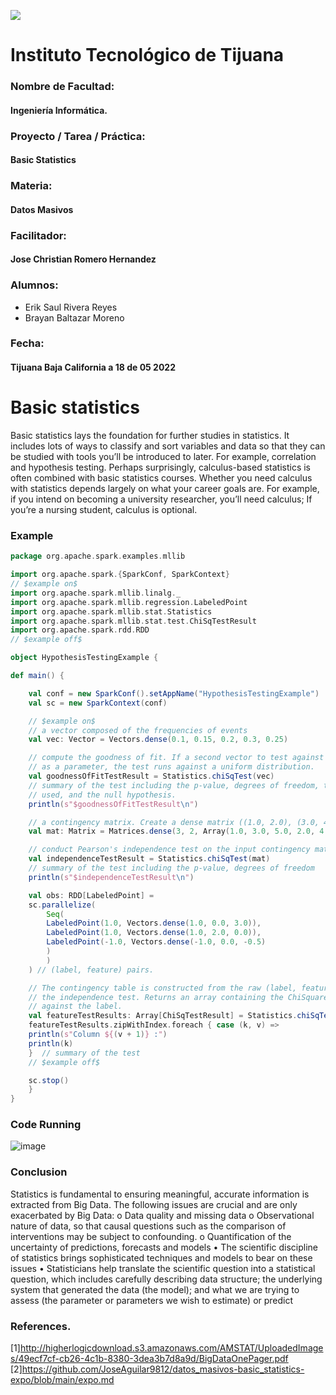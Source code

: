 ![](https://encrypted-tbn0.gstatic.com/images?q=tbn:ANd9GcQ4Dze8yYYzBPaBVPf7j9Mx9NkHZDDzKXzavCoUnkZuO0xqHG3__mjVJOearB9bEeY4sg&usqp=CAU)
# Instituto Tecnológico de Tijuana
### Nombre de Facultad:
#### Ingeniería Informática.
### Proyecto / Tarea / Práctica:
#### Basic Statistics
### Materia:
#### Datos Masivos
### Facilitador:
#### Jose Christian Romero Hernandez
### Alumnos:
- Erik Saul Rivera Reyes
- Brayan Baltazar Moreno

### Fecha:
#### Tijuana Baja California a 18 de 05 2022 

# Basic statistics
Basic statistics lays the foundation for further studies in statistics.
It includes lots of ways to classify and sort variables and data so that they can be studied with tools you’ll be introduced to later. 
For example, correlation and hypothesis testing. Perhaps surprisingly, calculus-based statistics is often combined with basic statistics courses. 
Whether you need calculus with statistics depends largely on what your career goals are. 
For example, if you intend on becoming a university researcher, you’ll need calculus; If you’re a nursing student, calculus is optional.

  
### Example
  
```scala
package org.apache.spark.examples.mllib

import org.apache.spark.{SparkConf, SparkContext}
// $example on$
import org.apache.spark.mllib.linalg._
import org.apache.spark.mllib.regression.LabeledPoint
import org.apache.spark.mllib.stat.Statistics
import org.apache.spark.mllib.stat.test.ChiSqTestResult
import org.apache.spark.rdd.RDD
// $example off$

object HypothesisTestingExample {

def main() {

    val conf = new SparkConf().setAppName("HypothesisTestingExample")
    val sc = new SparkContext(conf)

    // $example on$
    // a vector composed of the frequencies of events
    val vec: Vector = Vectors.dense(0.1, 0.15, 0.2, 0.3, 0.25)

    // compute the goodness of fit. If a second vector to test against is not supplied
    // as a parameter, the test runs against a uniform distribution.
    val goodnessOfFitTestResult = Statistics.chiSqTest(vec)
    // summary of the test including the p-value, degrees of freedom, test statistic, the method
    // used, and the null hypothesis.
    println(s"$goodnessOfFitTestResult\n")

    // a contingency matrix. Create a dense matrix ((1.0, 2.0), (3.0, 4.0), (5.0, 6.0))
    val mat: Matrix = Matrices.dense(3, 2, Array(1.0, 3.0, 5.0, 2.0, 4.0, 6.0))

    // conduct Pearson's independence test on the input contingency matrix
    val independenceTestResult = Statistics.chiSqTest(mat)
    // summary of the test including the p-value, degrees of freedom
    println(s"$independenceTestResult\n")

    val obs: RDD[LabeledPoint] =
    sc.parallelize(
        Seq(
        LabeledPoint(1.0, Vectors.dense(1.0, 0.0, 3.0)),
        LabeledPoint(1.0, Vectors.dense(1.0, 2.0, 0.0)),
        LabeledPoint(-1.0, Vectors.dense(-1.0, 0.0, -0.5)
        )
        )
    ) // (label, feature) pairs.

    // The contingency table is constructed from the raw (label, feature) pairs and used to conduct
    // the independence test. Returns an array containing the ChiSquaredTestResult for every feature
    // against the label.
    val featureTestResults: Array[ChiSqTestResult] = Statistics.chiSqTest(obs)
    featureTestResults.zipWithIndex.foreach { case (k, v) =>
    println(s"Column ${(v + 1)} :")
    println(k)
    }  // summary of the test
    // $example off$

    sc.stop()
    }
}

```

### Code Running
![image](https://user-images.githubusercontent.com/40293937/169226614-e4f49428-b37c-4768-b961-07f043f1c9dc.png)


### Conclusion
Statistics is fundamental to ensuring meaningful, accurate information is extracted from Big Data. The following issues are crucial and are only exacerbated by Big Data: 
o Data quality and missing data o Observational nature of data, so that causal questions such as the comparison of interventions may be subject to confounding. o Quantification of the uncertainty of predictions, forecasts and models 
• The scientific discipline of statistics brings sophisticated techniques and models to bear on these issues 
• Statisticians help translate the scientific question into a statistical question, which includes carefully describing data structure; the underlying system that generated the data (the model); and what we are trying to assess (the parameter or parameters we wish to estimate) or predict




### References.
[1]http://higherlogicdownload.s3.amazonaws.com/AMSTAT/UploadedImages/49ecf7cf-cb26-4c1b-8380-3dea3b7d8a9d/BigDataOnePager.pdf
[2]https://github.com/JoseAguilar9812/datos_masivos-basic_statistics-expo/blob/main/expo.md

